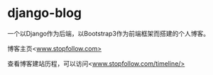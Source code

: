 # django-blog
一个以Django作为后端，以Bootstrap3作为前端框架而搭建的个人博客。

博客主页<www.stopfollow.com>

查看博客建站历程，可以访问<www.stopfollow.com/timeline/>

